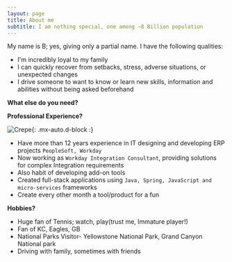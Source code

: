 ```yaml
---
layout: page
title: About me
subtitle: I am nothing special, one among ~8 Billion population
---
```


My name is B; yes, giving only a partial name. I have the following qualities:

- I'm incredibly loyal to my family
- I can quickly recover from setbacks, stress, adverse situations, or unexpected changes
- I drive someone to want to know or learn new skills, information and abilities without being asked beforehand

**What else do you need?**

**Professional Experience?**

![Crepe](https://upload.wikimedia.org/wikipedia/commons/3/36/PeopleSoft_logo.svg){: .mx-auto.d-block :}

- Have more than 12 years experience in IT designing and developing ERP projects `PeopleSoft, Workday`
- Now working as `Workday Integration Consultant`, providing solutions for complex Integration requirements
- Also habit of developing add-on tools
- Created full-stack applications using `Java, Spring, JavaScript and micro-services` frameworks
- Create every other month a tool/product for a fun


**Hobbies?**
- Huge fan of Tennis; watch, play(trust me, Immature player!)
- Fan of KC, Eagles, GB 
- National Parks Visitor-  Yellowstone National Park, Grand Canyon National park
- Driving with family, sometimes with friends
